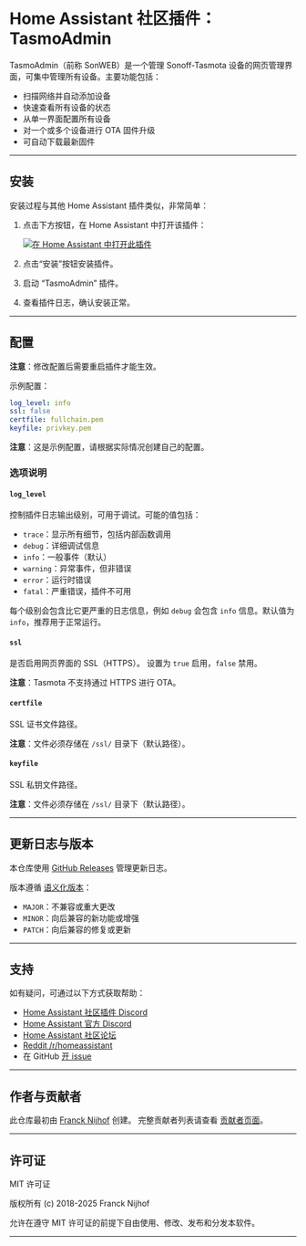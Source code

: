 
# Home Assistant 社区插件：TasmoAdmin

TasmoAdmin（前称 SonWEB）是一个管理 Sonoff-Tasmota 设备的网页管理界面，可集中管理所有设备。主要功能包括：

* 扫描网络并自动添加设备
* 快速查看所有设备的状态
* 从单一界面配置所有设备
* 对一个或多个设备进行 OTA 固件升级
* 可自动下载最新固件

---

## 安装

安装过程与其他 Home Assistant 插件类似，非常简单：

1. 点击下方按钮，在 Home Assistant 中打开该插件：

   [![在 Home Assistant 中打开此插件][addon-badge]][addon]

2. 点击“安装”按钮安装插件。

3. 启动 “TasmoAdmin” 插件。

4. 查看插件日志，确认安装正常。

---

## 配置

**注意**：修改配置后需要重启插件才能生效。

示例配置：

```yaml
log_level: info
ssl: false
certfile: fullchain.pem
keyfile: privkey.pem
```

**注意**：这是示例配置，请根据实际情况创建自己的配置。

### 选项说明

#### `log_level`

控制插件日志输出级别，可用于调试。可能的值包括：

* `trace`：显示所有细节，包括内部函数调用
* `debug`：详细调试信息
* `info`：一般事件（默认）
* `warning`：异常事件，但非错误
* `error`：运行时错误
* `fatal`：严重错误，插件不可用

每个级别会包含比它更严重的日志信息，例如 `debug` 会包含 `info` 信息。默认值为 `info`，推荐用于正常运行。

#### `ssl`

是否启用网页界面的 SSL（HTTPS）。
设置为 `true` 启用，`false` 禁用。

**注意**：Tasmota 不支持通过 HTTPS 进行 OTA。

#### `certfile`

SSL 证书文件路径。

**注意**：文件必须存储在 `/ssl/` 目录下（默认路径）。

#### `keyfile`

SSL 私钥文件路径。

**注意**：文件必须存储在 `/ssl/` 目录下（默认路径）。

---

## 更新日志与版本

本仓库使用 [GitHub Releases][releases] 管理更新日志。

版本遵循 [语义化版本][semver]：

* `MAJOR`：不兼容或重大更改
* `MINOR`：向后兼容的新功能或增强
* `PATCH`：向后兼容的修复或更新

---

## 支持

如有疑问，可通过以下方式获取帮助：

* [Home Assistant 社区插件 Discord][discord]
* [Home Assistant 官方 Discord][discord-ha]
* [Home Assistant 社区论坛][forum]
* [Reddit /r/homeassistant][reddit]
* 在 GitHub [开 issue][issue]

---

## 作者与贡献者

此仓库最初由 [Franck Nijhof][frenck] 创建。
完整贡献者列表请查看 [贡献者页面][contributors]。

---

## 许可证

MIT 许可证

版权所有 (c) 2018-2025 Franck Nijhof

允许在遵守 MIT 许可证的前提下自由使用、修改、发布和分发本软件。

---

[addon-badge]: https://my.home-assistant.io/badges/supervisor_addon.svg
[addon]: https://my.home-assistant.io/redirect/supervisor_addon/?addon=a0d7b954_sonweb&repository_url=https%3A%2F%2Fgithub.com%2Fhassio-addons%2Frepository
[contributors]: https://github.com/hassio-addons/addon-tasmoadmin/graphs/contributors
[discord-ha]: https://discord.gg/c5DvZ4e
[discord]: https://discord.me/hassioaddons
[forum]: https://community.home-assistant.io/t/home-assistant-community-add-on-tasmoadmin/54155?u=frenck
[frenck]: https://github.com/frenck
[issue]: https://github.com/hassio-addons/addon-tasmoadmin/issues
[reddit]: https://reddit.com/r/homeassistant
[releases]: https://github.com/hassio-addons/addon-tasmoadmin/releases
[semver]: http://semver.org/spec/v2.0.0.html


